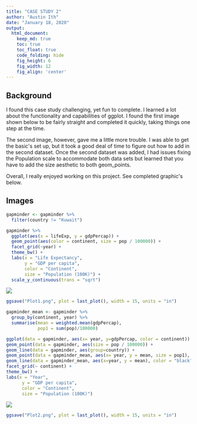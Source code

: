 ```yaml
---
title: "CASE STUDY 2"
author: "Austin Ith"
date: "January 18, 2020"
output:
  html_document:  
    keep_md: true
    toc: true
    toc_float: true
    code_folding: hide
    fig_height: 6
    fig_width: 12
    fig_align: 'center'
---
```






## Background

I found this case study challenging, yet fun to complete. I learned a lot about the functionality and capabilities of ggplot. I found the first image shown below to be fairly straight and completed it quickly, taking things one step at the time. 

The second image, however, gave me a little more trouble. I was able to get the basic's set up, but it took a good deal of time to figure out how to add in the second dataset. Once the second dataset was added, I had issues fixing the Population scale to accommodate both data sets but learned that you have to add the size aesthetic to both geom_points. 

Overall, I really enjoyed working on this project. See completed graphic's below.

## Images


```r
gapminder <- gapminder %>% 
  filter(country != "Kuwait") 

gapminder %>% 
  ggplot(aes(x = lifeExp, y = gdpPercap)) +
  geom_point(aes(color = continent, size = pop / 100000)) +
  facet_grid(~year) +
  theme_bw() + 
  labs(x = "Life Expectancy", 
       y = "GDP per capita",
       color = "Continent",
       size = "Population (100K)") +
  scale_y_continuous(trans = "sqrt")
```

![](Case-Study-2_files/figure-html/unnamed-chunk-2-1.png)<!-- -->

```r
ggsave("Plot1.png", plot = last_plot(), width = 15, units = "in")
```




```r
gapminder_mean <- gapminder %>% 
  group_by(continent, year) %>% 
  summarise(mean = weighted.mean(gdpPercap),
            pop1 = sum(pop)/100000)

ggplot(data = gapminder, aes(x= year, y=gdpPercap, color = continent)) +
geom_point(data = gapminder, aes(size = pop / 100000)) +
geom_line(data = gapminder, aes(group=country)) +
geom_point(data = gapminder_mean, aes(x= year, y = mean, size = pop1), color = "black") +
geom_line(data = gapminder_mean, aes(x=year, y = mean), color = "black") +
facet_grid(~ continent) +
theme_bw() +
labs(x = "Year", 
      y = "GDP per capita",
      color = "Continent",
      size = "Population (100K)")
```

![](Case-Study-2_files/figure-html/unnamed-chunk-3-1.png)<!-- -->

```r
ggsave("Plot2.png", plot = last_plot(), width = 15, units = "in")
```

